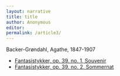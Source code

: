 ```yaml
---
layout: narrative
title: title
author: Anonymous
editor: 
permalink: /article3/
---
```


Backer-Grøndahl, Agathe, 1847-1907
- <a href="https://annakijas1.github.io/Test-Music-Incipits/bg-39.1/" target="_blank">Fantasistykker, op. 39. no. 1, Souvenir</a>
- <a href="https://annakijas1.github.io/Test-Music-Incipits/bg-39.2/" target="_blank">Fantasistykker, op. 39. no. 2, Sommernat</a>
